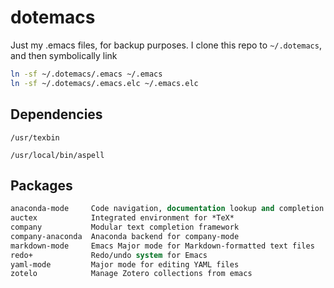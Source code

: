 dotemacs
========

Just my .emacs files, for backup purposes.  I clone this repo to `~/.dotemacs`,
and then symbolically link
```bash
ln -sf ~/.dotemacs/.emacs ~/.emacs
ln -sf ~/.dotemacs/.emacs.elc ~/.emacs.elc
```


## Dependencies

`/usr/texbin`

`/usr/local/bin/aspell`


## Packages

```lisp
anaconda-mode     Code navigation, documentation lookup and completion for Python
auctex            Integrated environment for *TeX*
company           Modular text completion framework
company-anaconda  Anaconda backend for company-mode
markdown-mode     Emacs Major mode for Markdown-formatted text files
redo+             Redo/undo system for Emacs
yaml-mode         Major mode for editing YAML files
zotelo            Manage Zotero collections from emacs
```
